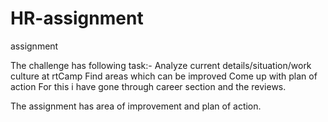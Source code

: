 # HR-assignment
assignment

The challenge has following task:-
Analyze current details/situation/work culture at rtCamp
Find areas which can be improved
Come up with plan of action 
For this i have gone through career section and the reviews.

The assignment has area of improvement and plan of action.
